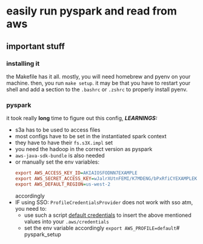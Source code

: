 # easily run pyspark and read from aws


## important stuff

### installing it

the Makefile has it all. mostly, you will need homebrew and pyenv on your machine. then, you run `make setup`. it may be that you have to restart your shell and add a section to the `.bashrc` or `.zshrc` to properly install pyenv.


### pyspark

it took really **long** time to figure out this config, ***LEARNINGS:***
* s3a has to be used to access files
* most configs have to be set in the instantiated spark context
* they have to have their `fs.s3X.impl` set
* you need the hadoop in the correct version as pyspark
* `aws-java-sdk-bundle` is also needed
* or manually set the env variables:
  ```ini
  export AWS_ACCESS_KEY_ID=AKIAIOSFODNN7EXAMPLE
  export AWS_SECRET_ACCESS_KEY=wJalrXUtnFEMI/K7MDENG/bPxRfiCYEXAMPLEKEY
  export AWS_DEFAULT_REGION=us-west-2
  ```
  accordingly
* IF using SSO: `ProfileCredentialsProvider` does not work with sso atm, you need to:
  * use such a script [default credentials](https://gist.github.com/zartstrom/2ead1504f679fdcc1c16e77284ca8126) to insert the above mentioned values into your `.aws/credentials`
  * set the env variable accordingly `export AWS_PROFILE=default`# pyspark_setup
